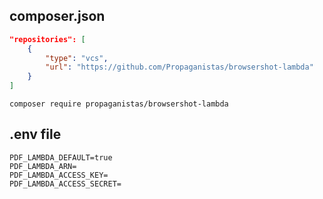 ## composer.json
```json
"repositories": [
    {
        "type": "vcs",
        "url": "https://github.com/Propaganistas/browsershot-lambda"
    }
]
```

```
composer require propaganistas/browsershot-lambda
```


## .env file
```
PDF_LAMBDA_DEFAULT=true
PDF_LAMBDA_ARN=
PDF_LAMBDA_ACCESS_KEY=
PDF_LAMBDA_ACCESS_SECRET=
```